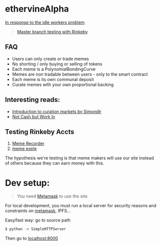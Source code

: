 # ethervineAlpha

[In response to the idle workers problem](https://mohamedhayibor.github.io/blog/post/Update-on-Idle-Workers-Problem-6-13-18/)

> [Master branch testing with Rinkeby](https://mohamedhayibor.github.io/ethervineAlpha/)


FAQ
----

* Users can only create or trade memes
* No shorting / only buying or selling of tokens
* Each meme is a PolynomialBondingCurve
* Memes are non tradable between users - only to the smart contract
* Each meme is its own communal deposit
* Curate memes with your own proportional backing

Interesting reads:
-----

* [Introduction to curation markets by Simondlr](https://medium.com/@simondlr/introducing-curation-markets-trade-popularity-of-memes-information-with-code-70bf6fed9881)
* [Not Cash but Work In](https://media.consensys.net/developing-micro-economies-via-work-in-not-buy-in-9f15b28f4126)

Testing Rinkeby Accts
------

1. [Meme Recorder](https://rinkeby.etherscan.io/address/0xb93eddce16ae43790eafd7ebee8a5bcf40f46bb5)
2. [meme exple](https://rinkeby.etherscan.io/address/0xdb47329fb71dc1dfe3245610d6f8d1b59cc28eef)


The hypothesis we're testing is that meme makers will use our site instead of others because they can earn money with this.


Dev setup:
========

> You need [Metamask](https://chrome.google.com/webstore/detail/metamask/nkbihfbeogaeaoehlefnkodbefgpgknn?hl=en-US) to use the site.

For local development, you must run a local server for security reasons and constraints on [metamask](https://github.com/MetaMask/faq/blob/master/DEVELOPERS.md#globe_with_meridians-https---web-server-required), IPFS...

Easy/fast way: go to source path

```sh
$ python -m SimpleHTTPServer
```

Then go to [localhost:8000](http://localhost:8000/)